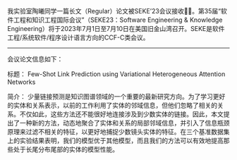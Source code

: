 我实验室陶曦同学一篇长文（Regular）论文被SEKE’23会议接收:tada::tada:。第35届“软件工程和知识工程国际会议”（SEKE23：Software Engineering & Knowledge Engineering）将于2023年7月1日至7月10日在美国旧金山湾召开。SEKE是软件工程/系统软件/程序设计语言方向的CCF-C类会议。

***

会议论文信息如下：

标题：
Few-Shot Link Prediction using Variational Heterogeneous Attention Networks


简介：
少量链接预测是知识图谱领域的一个重要的最新研究方向。为了学习更好的实体和关系表示，以前的工作利用了实体的邻域信息，但他们忽略了相关的关系。不仅如此，这些方法还不能很好地连接涉及到少数实体的链接。因此，本文提出了一种新的方法，动态地聚合了实体和关系的局部邻域信息，并引入了信息瓶颈原理来过滤不相关的特征，以更好地捕捉少数镜头实体的特征。在三个基准数据集上的实验结果表明，我们的模型优于其他模型，而且我们的方法可以有效地提高那些处于长尾分布尾部的实体的模型性能。
